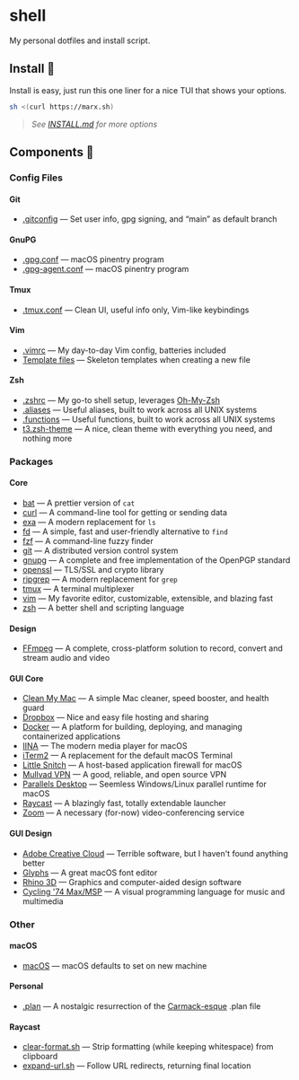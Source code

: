 # shell
My personal dotfiles and install script.

## Install 🚀
Install is easy, just run this one liner for a nice TUI that shows your options.
```bash
sh <(curl https://marx.sh)
```
> *See [INSTALL.md](INSTALL.md) for more options*

## Components 🧩
### Config Files
#### Git
- [.gitconfig](git/gitconfig) — Set user info, gpg signing, and “main” as default branch

#### GnuPG
- [.gpg.conf](gnupg/gpg.conf) — macOS pinentry program
- [.gpg-agent.conf](gnupg/gpg-agent.conf) — macOS pinentry program

#### Tmux
- [.tmux.conf](tmux/tmux.conf) — Clean UI, useful info only, Vim-like keybindings

#### Vim
- [.vimrc](vim/vimrc) — My day-to-day Vim config, batteries included
- [Template files](vim/templates) — Skeleton templates when creating a new file

#### Zsh
- [.zshrc](zsh/zshrc) — My go-to shell setup, leverages [Oh-My-Zsh](https://ohmyz.sh/)
- [.aliases](zsh/aliases) — Useful aliases, built to work across all UNIX systems
- [.functions](zsh/functions) — Useful functions, built to work across all UNIX systems
- [t3.zsh-theme](zsh/t3.zsh-theme) — A nice, clean theme with everything you need, and nothing more

### Packages
#### Core
- [bat](https://github.com/sharkdp/bat) — A prettier version of `cat`
- [curl](https://curl.se/) — A command-line tool for getting or sending data
- [exa](https://github.com/ogham/exa) — A modern replacement for `ls`
- [fd](https://github.com/sharkdp/fd) — A simple, fast and user-friendly alternative to `find`
- [fzf](https://github.com/junegunn/fzf) — A command-line fuzzy finder
- [git](https://git-scm.com/) — A distributed version control system
- [gnupg](https://gnupg.org/) — A complete and free implementation of the OpenPGP standard
- [openssl](https://github.com/openssl/openssl) — TLS/SSL and crypto library
- [ripgrep](https://github.com/BurntSushi/ripgrep) — A modern replacement for `grep`
- [tmux](https://github.com/tmux/tmux) — A terminal multiplexer
- [vim](https://github.com/vim/vim) — My favorite editor, customizable, extensible, and blazing fast
- [zsh](https://www.zsh.org/) — A better shell and scripting language

#### Design
- [FFmpeg](https://ffmpeg.org/) — A complete, cross-platform solution to record, convert and stream audio and video

#### GUI Core
- [Clean My Mac](https://cleanmymac.com/) — A simple Mac cleaner, speed booster, and health guard
- [Dropbox](https://dropbox.com/) — Nice and easy file hosting and sharing
- [Docker](https://docker.com/) — A platform for building, deploying, and managing containerized applications
- [IINA](https://iina.io/) — The modern media player for macOS
- [iTerm2](https://iterm2.com/) — A replacement for the default macOS Terminal
- [Little Snitch](https://www.obdev.at/products/littlesnitch/index.html) — A host-based application firewall for macOS
- [Mullvad VPN](https://mullvad.net/en/) — A good, reliable, and open source VPN
- [Parallels Desktop](https://www.parallels.com/products/desktop/) — Seemless Windows/Linux parallel runtime for macOS
- [Raycast](https://www.raycast.com/) — A blazingly fast, totally extendable launcher
- [Zoom](https://zoom.us/) — A necessary (for-now) video-conferencing service

#### GUI Design
- [Adobe Creative Cloud](https://www.adobe.com/creativecloud.html) — Terrible software, but I haven't found anything better
- [Glyphs](https://glyphsapp.com/) — A great macOS font editor
- [Rhino 3D](https://www.rhino3d.com/) — Graphics and computer-aided design software
- [Cycling '74 Max/MSP](https://cycling74.com/products/max) — A visual programming language for music and multimedia
  
### Other
#### macOS
- [macOS](macOS/macOS) — macOS defaults to set on new machine

#### Personal
- [.plan](personal/plan) — A nostalgic resurrection of the [Carmack-esque](https://garbagecollected.org/2017/10/24/the-carmack-plan/) .plan file

#### Raycast
- [clear-format.sh](raycast/clear-format.sh) — Strip formatting (while keeping whitespace) from clipboard
- [expand-url.sh](raycast/expand-url.sh) — Follow URL redirects, returning final location